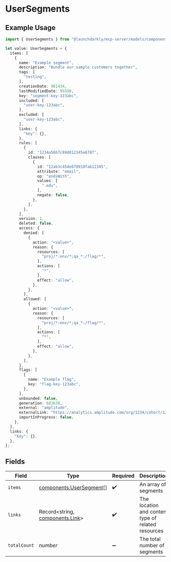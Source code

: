 # UserSegments

## Example Usage

```typescript
import { UserSegments } from "@launchdarkly/mcp-server/models/components";

let value: UserSegments = {
  items: [
    {
      name: "Example segment",
      description: "Bundle our sample customers together",
      tags: [
        "testing",
      ],
      creationDate: 981434,
      lastModifiedDate: 95598,
      key: "segment-key-123abc",
      included: [
        "user-key-123abc",
      ],
      excluded: [
        "user-key-123abc",
      ],
      links: {
        "key": {},
      },
      rules: [
        {
          id: "1234a56b7c89d012345e678f",
          clauses: [
            {
              id: "12ab3c45de678910fab12345",
              attribute: "email",
              op: "endsWith",
              values: [
                ".edu",
              ],
              negate: false,
            },
          ],
        },
      ],
      version: 1,
      deleted: false,
      access: {
        denied: [
          {
            action: "<value>",
            reason: {
              resources: [
                "proj/*:env/*;qa_*:/flag/*",
              ],
              actions: [
                "*",
              ],
              effect: "allow",
            },
          },
        ],
        allowed: [
          {
            action: "<value>",
            reason: {
              resources: [
                "proj/*:env/*;qa_*:/flag/*",
              ],
              actions: [
                "*",
              ],
              effect: "allow",
            },
          },
        ],
      },
      flags: [
        {
          name: "Example flag",
          key: "flag-key-123abc",
        },
      ],
      unbounded: false,
      generation: 683638,
      external: "amplitude",
      externalLink: "https://analytics.amplitude.com/org/1234/cohort/123abc",
      importInProgress: false,
    },
  ],
  links: {
    "key": {},
  },
};
```

## Fields

| Field                                                              | Type                                                               | Required                                                           | Description                                                        |
| ------------------------------------------------------------------ | ------------------------------------------------------------------ | ------------------------------------------------------------------ | ------------------------------------------------------------------ |
| `items`                                                            | [components.UserSegment](../../models/components/usersegment.md)[] | :heavy_check_mark:                                                 | An array of segments                                               |
| `links`                                                            | Record<string, [components.Link](../../models/components/link.md)> | :heavy_check_mark:                                                 | The location and content type of related resources                 |
| `totalCount`                                                       | *number*                                                           | :heavy_minus_sign:                                                 | The total number of segments                                       |